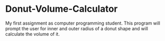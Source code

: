 # Donut-Volume-Calculator
My first assignment as computer programming student. This program will prompt the user for inner and outer radius of a donut shape and will calculate the volume of it.
